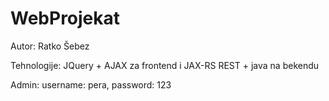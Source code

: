 # WebProjekat

Autor: Ratko Šebez

Tehnologije: JQuery + AJAX za frontend i JAX-RS REST + java na bekendu

Admin: username: pera, password: 123
